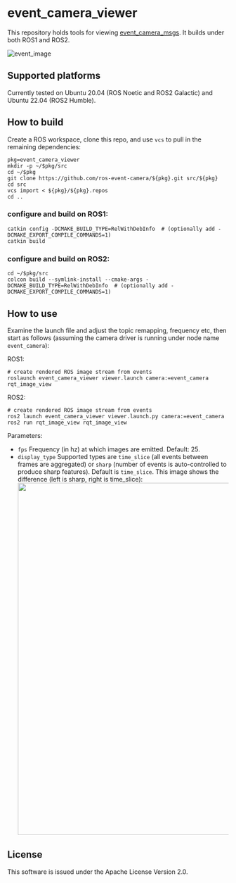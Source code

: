 # event_camera_viewer

This repository holds tools for viewing
[event_camera_msgs](https://github.com/ros-event-camera/event_camera_msgs). It
builds under both ROS1 and ROS2.

![event_image](images/event_viewer.png)

## Supported platforms

Currently tested on Ubuntu 20.04 (ROS Noetic and ROS2 Galactic) and
Ubuntu 22.04 (ROS2 Humble).


## How to build
Create a ROS workspace, clone this repo, and use ``vcs``
to pull in the remaining dependencies:

```
pkg=event_camera_viewer
mkdir -p ~/$pkg/src
cd ~/$pkg
git clone https://github.com/ros-event-camera/${pkg}.git src/${pkg}
cd src
vcs import < ${pkg}/${pkg}.repos
cd ..
```

### configure and build on ROS1:

```
catkin config -DCMAKE_BUILD_TYPE=RelWithDebInfo  # (optionally add -DCMAKE_EXPORT_COMPILE_COMMANDS=1)
catkin build
```

### configure and build on ROS2:

```
cd ~/$pkg/src
colcon build --symlink-install --cmake-args -DCMAKE_BUILD_TYPE=RelWithDebInfo  # (optionally add -DCMAKE_EXPORT_COMPILE_COMMANDS=1)
```

## How to use

Examine the launch file and adjust the topic remapping, frequency
etc, then start as follows (assuming the camera driver is running
under node name ``event_camera``):

ROS1:
```
# create rendered ROS image stream from events
roslaunch event_camera_viewer viewer.launch camera:=event_camera
rqt_image_view
```

ROS2:
```
# create rendered ROS image stream from events
ros2 launch event_camera_viewer viewer.launch.py camera:=event_camera
ros2 run rqt_image_view rqt_image_view
```

Parameters:

- ``fps`` Frequency (in hz) at which images are emitted. Default: 25.
- ``display_type`` Supported types are ``time_slice`` (all events
  between frames are aggregated) or ``sharp`` (number of events is
  auto-controlled to produce sharp features). Default is
  ``time_slice``. This image shows the difference (left is sharp,
  right is time_slice): 
  <img src="images/time_slice_vs_sharp.png" width="800"/>

## License

This software is issued under the Apache License Version 2.0.
